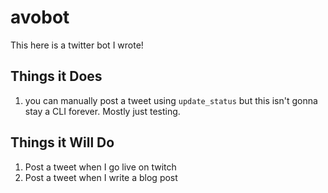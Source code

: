# avobot
This here is a twitter bot I wrote!

## Things it Does
1. you can manually post a tweet using `update_status`
but this isn't gonna stay a CLI forever. Mostly just testing.

## Things it Will Do
1. Post a tweet when I go live on twitch
1. Post a tweet when I write a blog post
